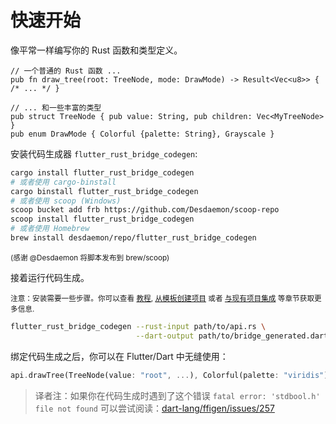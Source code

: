 # 快速开始

像平常一样编写你的 Rust 函数和类型定义。

```rust,ignore
// 一个普通的 Rust 函数 ...
pub fn draw_tree(root: TreeNode, mode: DrawMode) -> Result<Vec<u8>> { /* ... */ }

// ... 和一些丰富的类型
pub struct TreeNode { pub value: String, pub children: Vec<MyTreeNode> }
pub enum DrawMode { Colorful {palette: String}, Grayscale }
```

安装代码生成器 `flutter_rust_bridge_codegen`:

```bash
cargo install flutter_rust_bridge_codegen
# 或者使用 cargo-binstall
cargo binstall flutter_rust_bridge_codegen
# 或者使用 scoop (Windows)
scoop bucket add frb https://github.com/Desdaemon/scoop-repo
scoop install flutter_rust_bridge_codegen
# 或者使用 Homebrew
brew install desdaemon/repo/flutter_rust_bridge_codegen
```

<small>(感谢 @Desdaemon 将脚本发布到 brew/scoop)</small>

接着运行代码生成。

<small>注意：安装需要一些步骤。你可以查看 [教程](tutorial_with_flutter.md), [从模板创建项目](template.md)
或者 [与现有项目集成](integrate.md) 等章节获取更多信息.</small>

```bash
flutter_rust_bridge_codegen --rust-input path/to/api.rs \
                            --dart-output path/to/bridge_generated.dart
```

绑定代码生成之后，你可以在 Flutter/Dart 中无缝使用：

```dart
api.drawTree(TreeNode(value: "root", ...), Colorful(palette: "viridis"));
```

> 译者注：如果你在代码生成时遇到了这个错误 `fatal error: 'stdbool.h' file not found`
> 可以尝试阅读：[dart-lang/ffigen/issues/257](https://github.com/dart-lang/ffigen/issues/257#issuecomment-1061788936)
